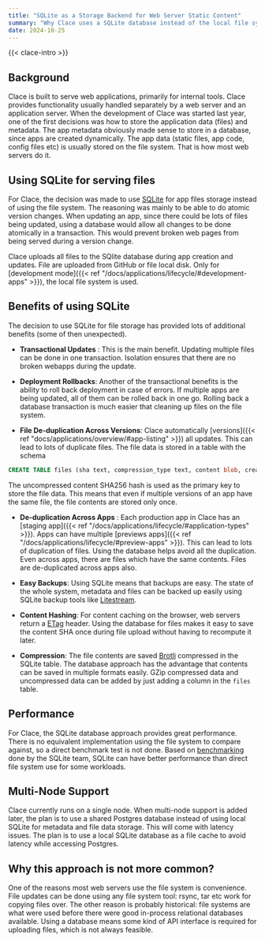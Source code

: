 ```yaml
---
title: "SQLite as a Storage Backend for Web Server Static Content"
summary: "Why Clace uses a SQLite database instead of the local file system for static files."
date: 2024-10-25
---
```


{{< clace-intro  >}}

## Background

Clace is built to serve web applications, primarily for internal tools. Clace provides functionality usually handled separately by a web server and an application server. When the development of Clace was started last year, one of the first decisions was how to store the application data (files) and metadata. The app metadata obviously made sense to store in a database, since apps are created dynamically. The app data (static files, app code, config files etc) is usually stored on the file system. That is how most web servers do it.

## Using SQLite for serving files

For Clace, the decision was made to use [SQLite](https://www.sqlite.org/) for app files storage instead of using the file system. The reasoning was mainly to be able to do atomic version changes. When updating an app, since there could be lots of files being updated, using a database would allow all changes to be done atomically in a transaction. This would prevent broken web pages from being served during a version change.

Clace uploads all files to the SQlite database during app creation and updates. File are uploaded from GitHub or file local disk. Only for [development mode]({{< ref "/docs/applications/lifecycle/#development-apps" >}}), the local file system is used.

## Benefits of using SQLite

The decision to use SQLite for file storage has provided lots of additional benefits (some of then unexpected).

- **Transactional Updates** : This is the main benefit. Updating multiple files can be done in one transaction. Isolation ensures that there are no broken webapps during the update.

- **Deployment Rollbacks**: Another of the transactional benefits is the ability to roll back deployment in case of errors. If multiple apps are being updated, all of them can be rolled back in one go. Rolling back a database transaction is much easier that cleaning up files on the file system.

- **File De-duplication Across Versions**: Clace automatically [versions]({{< ref "docs/applications/overview/#app-listing" >}}) all updates. This can lead to lots of duplicate files. The file data is stored in a table with the schema

```sql
CREATE TABLE files (sha text, compression_type text, content blob, create_time datetime, PRIMARY KEY(sha));
```

The uncompressed content SHA256 hash is used as the primary key to store the file data. This means that even if multiple versions of an app have the same file, the file contents are stored only once.

- **De-duplication Across Apps** : Each production app in Clace has an [staging app]({{< ref "/docs/applications/lifecycle/#application-types" >}}). Apps can have multiple [previews apps]({{< ref "/docs/applications/lifecycle/#preview-apps" >}}). This can lead to lots of duplication of files. Using the database helps avoid all the duplication. Even across apps, there are files which have the same contents. Files are de-duplicated across apps also.

- **Easy Backups**: Using SQLite means that backups are easy. The state of the whole system, metadata and files can be backed up easily using SQLite backup tools like [Litestream](https://litestream.io/).

- **Content Hashing**: For content caching on the browser, web servers return a [ETag](https://en.wikipedia.org/wiki/HTTP_ETag) header. Using the database for files makes it easy to save the content SHA once during file upload without having to recompute it later.

- **Compression**: The file contents are saved [Brotli](https://en.wikipedia.org/wiki/Brotli) compressed in the SQLite table. The database approach has the advantage that contents can be saved in multiple formats easily. GZip compressed data and uncompressed data can be added by just adding a column in the `files` table.

## Performance

For Clace, the SQLite database approach provides great performance. There is no equivalent implementation using the file system to compare against, so a direct benchmark test is not done. Based on [benchmarking](https://www.sqlite.org/fasterthanfs.html) done by the SQLite team, SQLite can have better performance than direct file system use for some workloads.

## Multi-Node Support

Clace currently runs on a single node. When multi-node support is added later, the plan is to use a shared Postgres database instead of using local SQLite for metadata and file data storage. This will come with latency issues. The plan is to use a local SQLite database as a file cache to avoid latency while accessing Postgres.

## Why this approach is not more common?

One of the reasons most web servers use the file system is convenience. File updates can be done using any file system tool: rsync, tar etc work for copying files over. The other reason is probably historical: file systems are what were used before there were good in-process relational databases available. Using a database means some kind of API interface is required for uploading files, which is not always feasible.
